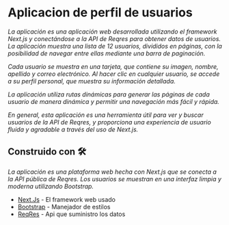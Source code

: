# Aplicacion de perfil de usuarios

_La aplicación es una aplicación web desarrollada utilizando el framework Next.js y conectándose a la API de Reqres para obtener datos de usuarios. La aplicación muestra una lista de 12 usuarios, divididos en páginas, con la posibilidad de navegar entre ellas mediante una barra de paginación._

_Cada usuario se muestra en una tarjeta, que contiene su imagen, nombre, apellido y correo electrónico. Al hacer clic en cualquier usuario, se accede a su perfil personal, que muestra su información detallada._

_La aplicación utiliza rutas dinámicas para generar las páginas de cada usuario de manera dinámica y permitir una navegación más fácil y rápida._

_En general, esta aplicación es una herramienta útil para ver y buscar usuarios de la API de Reqres, y proporciona una experiencia de usuario fluida y agradable a través del uso de Next.js._


## Construido con 🛠️

_La aplicación es una plataforma web hecha con Next.js que se conecta a la API pública de Reqres. Los usuarios se muestran en una interfaz limpia y moderna utilizando Bootstrap._

* [Next.Js](https://nextjs.org/) - El framework web usado
* [Bootstrap](https://getbootstrap.com/) - Manejador de estilos
* [ReqRes](https://reqres.in/) - Api que suministro los datos
